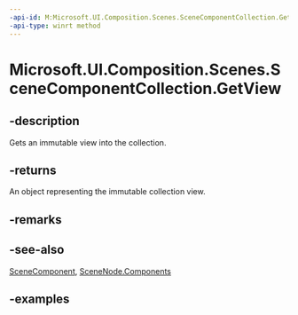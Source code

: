 ```yaml
---
-api-id: M:Microsoft.UI.Composition.Scenes.SceneComponentCollection.GetView
-api-type: winrt method
---
```


<!-- Method syntax.
public IVectorView<SceneComponent> SceneComponentCollection.GetView()
-->

# Microsoft.UI.Composition.Scenes.SceneComponentCollection.GetView

## -description

Gets an immutable view into the collection.

## -returns

An object representing the immutable collection view.

## -remarks

## -see-also

[SceneComponent](scenecomponent.md), [SceneNode.Components](scenenode_components.md)

## -examples

